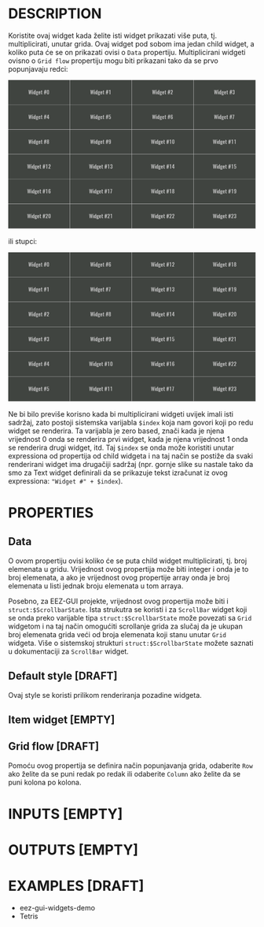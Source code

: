 # DESCRIPTION

Koristite ovaj widget kada želite isti widget prikazati više puta, tj. multiplicirati, unutar grida. Ovaj widget pod sobom ima jedan child widget, a koliko puta će se on prikazati ovisi o `Data` propertiju. Multiplicirani widgeti ovisno o `Grid flow` propertiju mogu biti prikazani tako da se prvo popunjavaju redci:

![Alt text](../images/grid_row_flow.png)

ili stupci:

![Alt text](../images/grid_column_flow.png)

Ne bi bilo previše korisno kada bi multiplicirani widgeti uvijek imali isti sadržaj, zato postoji sistemska varijabla `$index` koja nam govori koji po redu widget se renderira. Ta varijabla je zero based, znači kada je njena vrijednost 0 onda se renderira prvi widget, kada je njena vrijednost 1 onda se renderira drugi widget, itd. Taj `$index` se onda može koristiti unutar expressiona od propertija od child widgeta i na taj način se postiže da svaki renderirani widget ima drugačiji sadržaj (npr. gornje slike su nastale tako da smo za Text widget definirali da se prikazuje tekst izračunat iz ovog expressiona: `"Widget #" + $index`).

# PROPERTIES

## Data

O ovom propertiju ovisi koliko će se puta child widget multiplicirati, tj. broj elemenata u gridu. Vrijednost ovog propertija može biti integer i onda je to broj elemenata, a ako je vrijednost ovog propertije array onda je broj elemenata u listi jednak broju elemenata u tom arraya.

Posebno, za EEZ-GUI projekte, vrijednost ovog propertija može biti i `struct:$ScrollbarState`. Ista strukutra se koristi i za `ScrollBar` widget koji se onda preko varijable tipa `struct:$ScrollbarState` može povezati sa `Grid` widgetom i na taj način omogućiti scrollanje grida za slučaj da je ukupan broj elemenata grida veći od broja elemenata koji stanu unutar `Grid` widgeta. Više o sistemskoj strukturi `struct:$ScrollbarState` možete saznati u dokumentaciji za `ScrollBar` widget.

## Default style [DRAFT]

Ovaj style se koristi prilikom renderiranja pozadine widgeta.

## Item widget [EMPTY]


## Grid flow [DRAFT]

Pomoću ovog propertija se definira način popunjavanja grida, odaberite `Row` ako želite da se puni redak po redak ili odaberite `Column` ako želite da se puni kolona po kolona.

# INPUTS [EMPTY]

# OUTPUTS [EMPTY]

# EXAMPLES [DRAFT]

-   eez-gui-widgets-demo
-   Tetris
